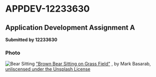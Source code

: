 # APPDEV-12233630
## Application Development Assignment A
**Submitted by 12233630**
### Photo
![Bear Sitting](APPDEV-12233630/images/Bear.jpg)
["Brown Bear Sitting on Grass Field"](https://unsplash.com/photos/brown-bear-sitting-on-grass-field-y421kXlUOQk) , by Mark Basarab, [unliscensed under the Unsplash License](https://unsplash.com/license)